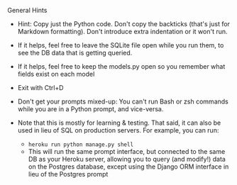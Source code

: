 General Hints

- Hint: Copy just the Python code. Don't copy the backticks (that's just for
  Markdown formatting). Don't introduce extra indentation or it won't run.

- If it helps, feel free to leave the SQLite file open while you run them, to
  see the DB data that is getting queried.

- If it helps, feel free to keep the models.py open so you remember what fields
  exist on each model

- Exit with Ctrl+D

- Don't get your prompts mixed-up: You can't run Bash or zsh commands while you are in
  a Python prompt, and vice-versa.

- Note that this is mostly for learning & testing. That said, it can also be
  used in lieu of SQL on production servers. For example, you can run:
    - `heroku run python manage.py shell`
    - This will run the same prompt interface, but connected to the same DB as
      your Heroku server, allowing you to query (and modify!) data on the
      Postgres database, except using the Django ORM interface in lieu of the
      Postgres prompt
